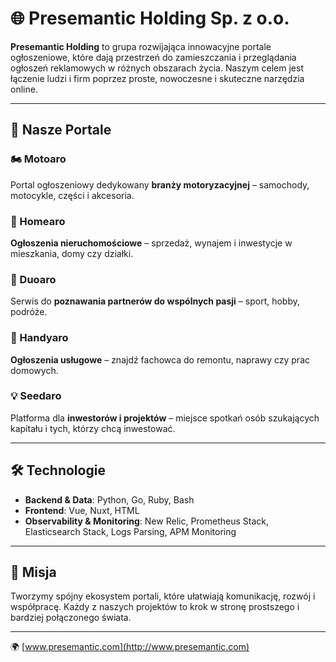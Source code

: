 # 🌐 Presemantic Holding Sp. z o.o.

**Presemantic Holding** to grupa rozwijająca innowacyjne portale ogłoszeniowe, które dają przestrzeń do zamieszczania i przeglądania ogłoszeń reklamowych w różnych obszarach życia. Naszym celem jest łączenie ludzi i firm poprzez proste, nowoczesne i skuteczne narzędzia online.

---

## 🚀 Nasze Portale

### 🏍️ Motoaro
Portal ogłoszeniowy dedykowany **branży motoryzacyjnej** – samochody, motocykle, części i akcesoria.

### 🏡 Homearo
**Ogłoszenia nieruchomościowe** – sprzedaż, wynajem i inwestycje w mieszkania, domy czy działki.

### 🤝 Duoaro
Serwis do **poznawania partnerów do wspólnych pasji** – sport, hobby, podróże.

### 🔧 Handyaro
**Ogłoszenia usługowe** – znajdź fachowca do remontu, naprawy czy prac domowych.

### 💡 Seedaro
Platforma dla **inwestorów i projektów** – miejsce spotkań osób szukających kapitału i tych, którzy chcą inwestować.

---

## 🛠️ Technologie

- **Backend & Data**: Python, Go, Ruby, Bash  
- **Frontend**: Vue, Nuxt, HTML  
- **Observability & Monitoring**: New Relic, Prometheus Stack, Elasticsearch Stack, Logs Parsing, APM Monitoring  

---

## 📌 Misja

Tworzymy spójny ekosystem portali, które ułatwiają komunikację, rozwój i współpracę. Każdy z naszych projektów to krok w stronę prostszego i bardziej połączonego świata.

---
🌍 [www.presemantic.com](http://www.presemantic.com)

